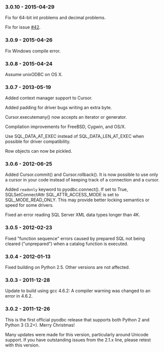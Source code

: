 ### 3.0.10 - 2015-04-29
Fix for 64-bit int problems and decimal problems.

Fix for issue [#42](https://github.com/mkleehammer/pyodbc/issues/42).

### 3.0.9 - 2015-04-26
Fix Windows compile error.

### 3.0.8 - 2015-04-24
Assume unixODBC on OS X.

### 3.0.7 - 2013-05-19
Added context manager support to Cursor.

Added padding for driver bugs writing an extra byte.

Cursor.executemany() now accepts an iterator or generator.

Compilation improvements for FreeBSD, Cygwin, and OS/X.

Use SQL_DATA_AT_EXEC instead of SQL_DATA_LEN_AT_EXEC when possible for driver compatibility.

Row objects can now be pickled.

### 3.0.6 - 2012-06-25
Added Cursor.commit() and Cursor.rollback(). It is now possible to use only a cursor in your code instead of keeping track of a connection and a cursor.

Added `readonly` keyword to pyodbc.connect(). If set to True, SQLSetConnectAttr SQL_ATTR_ACCESS_MODE is set to SQL_MODE_READ_ONLY. This may provide better locking semantics or speed for some drivers.

Fixed an error reading SQL Server XML data types longer than 4K.

### 3.0.5 - 2012-02-23
Fixed "function sequence" errors caused by prepared SQL not being cleared ("unprepared") when a catalog function is executed.

### 3.0.4 - 2012-01-13
Fixed building on Python 2.5. Other versions are not affected.

### 3.0.3 - 2011-12-28
Update to build using gcc 4.6.2: A compiler warning was changed to an error in 4.6.2.

### 3.0.2 - 2011-12-26
This is the first official pyodbc release that supports both Python 2 and Python 3 (3.2+). Merry Christmas!

Many updates were made for this version, particularly around Unicode support. If you have outstanding issues from the 2.1.x line, please retest with this version.